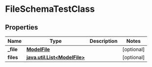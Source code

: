 

# FileSchemaTestClass


## Properties

| Name | Type | Description | Notes |
|------------ | ------------- | ------------- | -------------|
|**_file** | [**ModelFile**](ModelFile.md) |  |  [optional] |
|**files** | [**java.util.List&lt;ModelFile&gt;**](ModelFile.md) |  |  [optional] |



